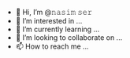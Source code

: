 - 👋 Hi, I’m @𝚗𝚊𝚜𝚒𝚖 𝚜𝚎𝚛
- 👀 I’m interested in ...
- 🌱 I’m currently learning ...
- 💞️ I’m looking to collaborate on ...
- 📫 How to reach me ...

<!---
Leoboy30/Leoboy30 is a ✨ special ✨ repository because its `README.md` (this file) appears on your GitHub profile.
You can click the Preview link to take a look at your changes.
--->
